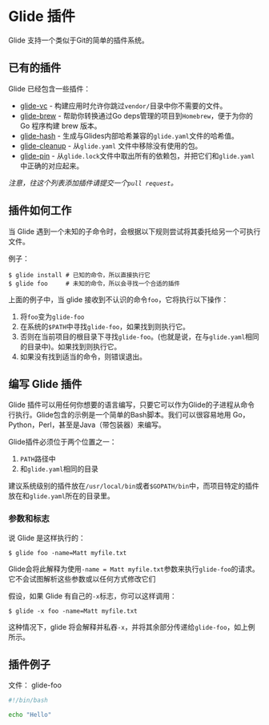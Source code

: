 # Glide 插件

Glide 支持一个类似于Git的简单的插件系统。

## 已有的插件

Glide 已经包含一些插件：

* [glide-vc](https://github.com/sgotti/glide-vc) - 构建应用时允许你跳过`vendor/`目录中你不需要的文件。
* [glide-brew](https://github.com/heewa/glide-brew) - 帮助你转换通过Go deps管理的项目到`Homebrew`，便于为你的 Go 程序构建 brew 版本。
* [glide-hash](https://github.com/mattfarina/glide-hash) - 生成与Glides内部哈希兼容的`glide.yaml`文件的哈希值。
* [glide-cleanup](https://github.com/ngdinhtoan/glide-cleanup) - 从`glide.yaml` 文件中移除没有使用的包。
* [glide-pin](https://github.com/multiplay/glide-pin) - 从`glide.lock`文件中取出所有的依赖包，并把它们和`glide.yaml`中正确的对应起来。

_注意，往这个列表添加插件请提交一个`pull request`。_

## 插件如何工作

当 Glide 遇到一个未知的子命令时，会根据以下规则尝试将其委​​托给另一个可执行文件。

例子：

```
$ glide install # 已知的命令，所以直接执行它 
$ glide foo     # 未知的命令，所以会寻找一个合适的插件
```

上面的例子中，当 glide 接收到不认识的命令`foo`，它将执行以下操作：

1. 将`foo`变为`glide-foo`
2. 在系统的`$PATH`中寻找`glide-foo`，如果找到则执行它。
3. 否则在当前项目的根目录下寻找`glide-foo`。(也就是说，在与`glide.yaml`相同的目录中)。如果找到则执行它。
4. 如果没有找到适当的命令，则错误退出。

## 编写 Glide 插件

Glide 插件可以用任何你想要的语言编写，只要它可以作为Glide的子进程从命令行执行。Glide包含的示例是一个简单的Bash脚本。我们可以很容易地用 Go，Python，Perl，甚至是Java（带包装器）来编写。

Glide插件必须位于两个位置之一：

1. `PATH`路径中
2. 和`glide.yaml`相同的目录 

建议系统级别的插件放在`/usr/local/bin`或者`$GOPATH/bin`中，而项目特定的插件放在和`glide.yaml`所在的目录里。

### 参数和标志

说 Glide 是这样执行的：

```
$ glide foo -name=Matt myfile.txt
```

Glide会将此解释为使用`-name = Matt myfile.txt`参数来执行`glide-foo`的请求。它不会试图解析这些参数或以任何方式修改它们

假设，如果 Glide 有自己的`-x`标志，你可以这样调用：

```
$ glide -x foo -name=Matt myfile.txt
```

这种情况下，glide 将会解释并私吞`-x`，并将其余部分传递给`glide-foo`，如上例所示。

## 插件例子

文件： glide-foo

```bash
#!/bin/bash

echo "Hello"
```
